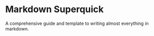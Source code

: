 # Markdown Superquick

A comprehensive guide and template to writing almost everything in markdown.
